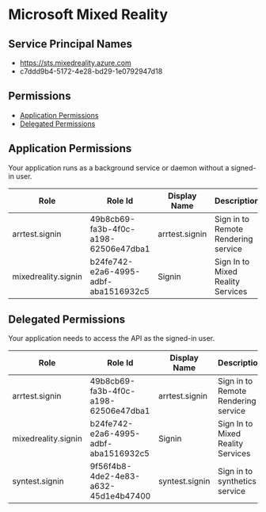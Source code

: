 # Microsoft Mixed Reality
## Service Principal Names
- https://sts.mixedreality.azure.com
- c7ddd9b4-5172-4e28-bd29-1e0792947d18

 ## Permissions
- [Application Permissions](#application-permissions)
- [Delegated Permissions](#delegated-permissions)

## Application Permissions
Your application runs as a background service or daemon without a signed-in user.

| Role | Role Id | Display Name | Description |
|---|---|---|---|
| arrtest.signin | 49b8cb69-fa3b-4f0c-a198-62506e47dba1 | arrtest.signin | Sign in to Remote Rendering service |
| mixedreality.signin | b24fe742-e2a6-4995-adbf-aba1516932c5 | Signin | Sign In to Mixed Reality Services |

## Delegated Permissions
Your application needs to access the API as the signed-in user. 

| Role | Role Id | Display Name | Description |
|---|---|---|---|
| arrtest.signin | 49b8cb69-fa3b-4f0c-a198-62506e47dba1 | arrtest.signin | Sign in to Remote Rendering service |
| mixedreality.signin | b24fe742-e2a6-4995-adbf-aba1516932c5 | Signin | Sign In to Mixed Reality Services |
| syntest.signin | 9f56f4b8-4de2-4e83-a632-45d1e4b47400 | syntest.signin | Sign in to synthetics service |

